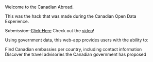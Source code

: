 
Welcome to the Canadian Abroad.

This was the hack that was made during the Canadian Open Data Experience.

~~Submission: <a href="https://www.canadianopendataexperience.com/teams/ezmoney-ezlife/">Click Here</a>~~
Check out the <a href="https://www.youtube.com/watch?v=m8rgUi0yMZU">video</a>! 

Using government data, this web-app provides users with the ability to:

Find Canadian embassies per country, including contact information
Discover the travel advisories the Canadian government has proposed

